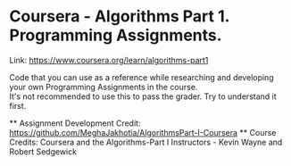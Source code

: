 # Coursera - Algorithms Part 1. Programming Assignments.

Link: https://www.coursera.org/learn/algorithms-part1

Code that you can use as a reference while researching and developing your own Programming Assignments in the course. <br/>
It's not recommended to use this to pass the grader. Try to understand it first.

** Assignment Development Credit: https://github.com/MeghaJakhotia/AlgorithmsPart-I-Coursera
** Course Credits: Coursera and the Algorithms-Part I Instructors - Kevin Wayne and Robert Sedgewick
